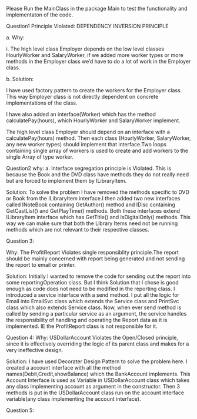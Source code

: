 Please Run the MainClass in the package Main to test the functionality and implementaton of the code. 

Question1
Principle Violated: DEPENDENCY INVERSION PRINCIPLE

a. Why:

i. The high level class Employer depends on the low level classes HourlyWorker and SalaryWorker, if we added more worker types or more methods in the Employer class we’d have to do a lot of work in the Employer class.

b. Solution:


I have used factory pattern to create the workers for the Employer class. This way Employer class is not directly dependent on concrete implementations of the class. 

I have also added an interface(Worker) which has the method calculatePay(hours), which 
HourlyWorker and SalaryWorker implement. 

The high level class Employer should depend on an interface with a calculatePay(hours) method. Then each class (HourlyWorker, SalaryWorker, any new worker types) should implement that interface.Two loops containing single array of workers is used to create 
and add workers to the single Array of type worker. 



Question2
why:
a. Interface segregation principle  is Violated. This is because the Book and the DVD class have methods they do not really need but are forced to implement them by ILibraryItem. 

Solution: To solve the problem I have removed the methods specific to DVD or Book from the ILibraryItem interface.I then added two new interfaces called INoteBook containing GetAuthor() method and IDisc containing GetCastList() and GetPlayTime() methods.
Both these interfaces extend ILibraryItem interface which has GetTitle() and IsDigitalOnly() methods. 
This way we can make sure that both the Library Items need not be running methods which are not relevant to their respective classes.



Question 3:

Why: The ProfitReport Violates single responsiblity principle.The report should be mainly concerned with report being generated and not sending the report to email or printer. 

Solution: Initially I wanted to remove the code for sending out the report into some reportingOperation class. But I think Solution that I chose is good enough as code does not need to  be modified in the reporting class. I introduced a service interface with a send method. I put all the logic for Email into EmailSvc class which extends the Service class and PrintSvc class which also extends Service class. Now, when ever send method is called by sending a particular service as an argument, the service handles the responsibility of handling and operating the Report data as it is implemented. IE the ProfitReport class is
not responsible for it.


Question 4:
Why: USDollarAccount Violates the Open/Closed principle, since it is effectively overriding the logic of its parent class and makes for a very ineffective design.

Solution: I have used Decorater Design Pattern  to solve the problem here. I created a account interface with all the method names(Debit,Credit,showBalance) which the BankAccount implements. This Account Interface is used as Variable in USDollarAccount class which takes any class implementing account as argument in the constructor. Then 3 methods is put in the 
USDollarAccount class run on the account interface variable(any class implementing the account interface). 


Question 5:












